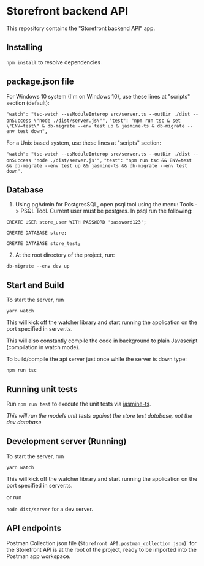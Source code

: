 # Storefront backend API

This repository contains the "Storefront backend API" app.

## Installing

`npm install` to resolve dependencies

## package.json file

For Windows 10 system (I'm on Windows 10), use these lines at "scripts" section (default):

`"watch": "tsc-watch --esModuleInterop src/server.ts --outDir ./dist --onSuccess \"node ./dist/server.js\"",`
`"test": "npm run tsc & set \"ENV=test\" & db-migrate --env test up & jasmine-ts & db-migrate --env test down",`

For a Unix based system, use these lines at "scripts" section:

`"watch": "tsc-watch --esModuleInterop src/server.ts --outDir ./dist --onSuccess 'node ./dist/server.js'",`
`"test": "npm run tsc && ENV=test && db-migrate --env test up && jasmine-ts && db-migrate --env test down",`

## Database

1) Using pgAdmin for PostgresSQL, open psql tool using the menu: Tools -> PSQL Tool.
Current user must be postgres. In psql run the following:

`CREATE USER store_user WITH PASSWORD 'password123';`

`CREATE DATABASE store;`

`CREATE DATABASE store_test;`

2) At the root directory of the project, run:

`db-migrate --env dev up`

## Start and Build

To start the server, run

`yarn watch`

This will kick off the watcher library and start running the application on the port specified in server.ts.

This will also constantly compile the code in background to plain Javascript (compilation in watch mode).

To build/compile the api server just once while the server is down type:

`npm run tsc`

## Running unit tests

Run `npm run test` to execute the unit tests via [jasmine-ts](https://www.npmjs.com/package/jasmine-ts).

*This will run the models unit tests against the store test database, not the dev database*

## Development server (Running)

To start the server, run 

`yarn watch`

This will kick off the watcher library and start running the application on the port specified in server.ts.

or run 

`node dist/server` for a dev server.

## API endpoints

Postman Collection json file (`Storefront API.postman_collection.json`)` for the Storefront API is at the root of the project, ready to be imported into the Postman app workspace.



